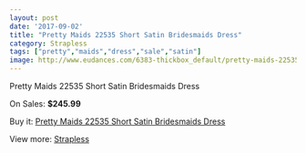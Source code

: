 ```yaml
---
layout: post
date: '2017-09-02'
title: "Pretty Maids 22535 Short Satin Bridesmaids Dress"
category: Strapless
tags: ["pretty","maids","dress","sale","satin"]
image: http://www.eudances.com/6383-thickbox_default/pretty-maids-22535-short-satin-bridesmaids-dress.jpg
---
```

Pretty Maids 22535 Short Satin Bridesmaids Dress

On Sales: **$245.99**
<a href="https://www.eudances.com/en/strapless/2317-pretty-maids-22535-short-satin-bridesmaids-dress.html"><amp-img layout="responsive" width="600" height="600" src="//www.eudances.com/6383-thickbox_default/pretty-maids-22535-short-satin-bridesmaids-dress.jpg" alt="Pretty Maids 22535 Short Satin Bridesmaids Dress 0" /></a>
<a href="https://www.eudances.com/en/strapless/2317-pretty-maids-22535-short-satin-bridesmaids-dress.html"><amp-img layout="responsive" width="600" height="600" src="//www.eudances.com/6384-thickbox_default/pretty-maids-22535-short-satin-bridesmaids-dress.jpg" alt="Pretty Maids 22535 Short Satin Bridesmaids Dress 1" /></a>

Buy it: [Pretty Maids 22535 Short Satin Bridesmaids Dress](https://www.eudances.com/en/strapless/2317-pretty-maids-22535-short-satin-bridesmaids-dress.html "Pretty Maids 22535 Short Satin Bridesmaids Dress")

View more: [Strapless](https://www.eudances.com/en/27-strapless "Strapless")